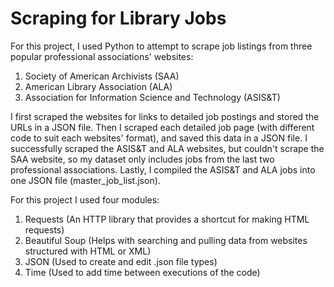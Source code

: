 # Scraping for Library Jobs
For this project, I used Python to attempt to scrape job listings from three popular professional associations' websites:

1. Society of American Archivists (SAA)
2. American Library Association (ALA)
3. Association for Information Science and Technology (ASIS&T)  

I first scraped the websites for links to detailed job postings and stored the URLs in a JSON file. Then I scraped each detailed job page (with different code to suit each websites' format), and saved this data in a JSON file. I successfully scraped the ASIS&T and ALA websites, but couldn't scrape the SAA website, so my dataset only includes jobs from the last two professional associations. Lastly, I compiled the ASIS&T and ALA jobs into one JSON file (master_job_list.json).

For this project I used four modules:

1. Requests  (An HTTP library that provides a shortcut for making HTML requests)
2. Beautiful Soup  (Helps with searching and pulling data from websites structured with HTML or XML)
3. JSON  (Used to create and edit .json file types)
4. Time  (Used to add time between executions of the code)
